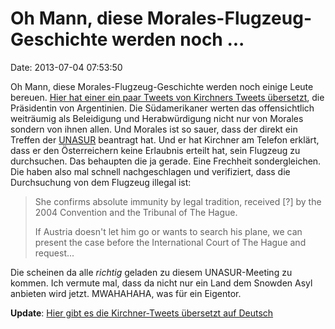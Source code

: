 Oh Mann, diese Morales-Flugzeug-Geschichte werden noch \...
===========================================================

Date: 2013-07-04 07:53:50

Oh Mann, diese Morales-Flugzeug-Geschichte werden noch einige Leute
bereuen. [Hier hat einer ein paar Tweets von Kirchners Tweets
übersetzt](https://gist.github.com/anonymous/5917093), die Präsidentin
von Argentinien. Die Südamerikaner werten das offensichtlich weiträumig
als Beleidigung und Herabwürdigung nicht nur von Morales sondern von
ihnen allen. Und Morales ist so sauer, dass der direkt ein Treffen der
[UNASUR](http://en.wikipedia.org/wiki/Union_of_South_American_Nations)
beantragt hat. Und er hat Kirchner am Telefon erklärt, dass er den
Österreichern keine Erlaubnis erteilt hat, sein Flugzeug zu durchsuchen.
Das behaupten die ja gerade. Eine Frechheit sondergleichen. Die haben
also mal schnell nachgeschlagen und verifiziert, dass die Durchsuchung
von dem Flugzeug illegal ist:

> She confirms absolute immunity by legal tradition, received \[?\] by
> the 2004 Convention and the Tribunal of The Hague.
>
> If Austria doesn\'t let him go or wants to search his plane, we can
> present the case before the International Court of The Hague and
> request...

Die scheinen da alle *richtig* geladen zu diesem UNASUR-Meeting zu
kommen. Ich vermute mal, dass da nicht nur ein Land dem Snowden Asyl
anbieten wird jetzt. MWAHAHAHA, was für ein Eigentor.

**Update**: [Hier gibt es die Kirchner-Tweets übersetzt auf
Deutsch](http://storify.com/baranek/prasidentin-kirchner-twittert-snowden)
